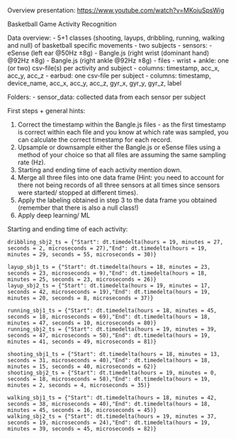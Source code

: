 Overview presentation: https://www.youtube.com/watch?v=MKoiuSpsWig

Basketball Game Activity Recognition

Data overview: - 5+1 classes (shooting, layups, dribbling, running, walking and null) of basketball specific movements - two subjects - sensors: - eSense (left ear @50Hz ±8g) - Bangle.js (right wrist (dominant hand) @92Hz ±8g) - Bangle.js (right ankle @92Hz ±8g) - files - wrist + ankle: one (or two) csv-file(s) per activity and subject - columns: timestamp, acc_x, acc_y, acc_z - earbud: one csv-file per subject - columns: timestamp, device_name, acc_x, acc_y, acc_z, gyr_x, gyr_y, gyr_z, label

Folders: - sensor_data: collected data from each sensor per subject

First steps + general hints: 
1. Correct the timestamp within the Bangle.js files - as the first timestamp is correct within each file and you know at which rate was sampled, you can calculate the correct timestamp for each record. 
2. Upsample or downsample either the Bangle.js or eSense files using a method of your choice so that all files are assuming the same sampling rate (Hz). 
3. Starting and ending time of each activity mention down. 
4. Merge all three files into one data frame (Hint: you need to account for there not being records of all three sensors at all times since sensors were started/ stopped at different times).
5. Apply the labeling obtained in step 3 to the data frame you obtained (remember that there is also a null class!) 
6. Apply deep learning/ ML

	 
Starting and ending time of each activity:

	dribbling_sbj2_ts = {"Start": dt.timedelta(hours = 19, minutes = 27, seconds = 2, microseconds = 27),"End": dt.timedelta(hours = 19, minutes = 29, seconds = 55, microseconds = 30)}

	layup_sbj1_ts = {"Start": dt.timedelta(hours = 18, minutes = 23, seconds = 23, microseconds = 9),"End": dt.timedelta(hours = 18, minutes = 25, seconds = 23, microseconds = 26)}
	layup_sbj2_ts = {"Start": dt.timedelta(hours = 19, minutes = 17, seconds = 42, microseconds = 19),"End": dt.timedelta(hours = 19, minutes = 20, seconds = 8, microseconds = 37)}

	running_sbj1_ts = {"Start": dt.timedelta(hours = 18, minutes = 45, seconds = 18, microseconds = 69),"End": dt.timedelta(hours = 18, minutes = 47, seconds = 10, microseconds = 80)}
	running_sbj2_ts = {"Start": dt.timedelta(hours = 19, minutes = 39, seconds = 47, microseconds = 50),"End": dt.timedelta(hours = 19, minutes = 41, seconds = 49, microseconds = 81)}

	shooting_sbj1_ts = {"Start": dt.timedelta(hours = 18, minutes = 13, seconds = 31, microseconds = 40),"End": dt.timedelta(hours = 18, minutes = 15, seconds = 40, microseconds = 62)}
	shooting_sbj2_ts = {"Start": dt.timedelta(hours = 19, minutes = 0, seconds = 18, microseconds = 58),"End": dt.timedelta(hours = 19, minutes = 2, seconds = 4, microseconds = 35)}

	walking_sbj1_ts = {"Start": dt.timedelta(hours = 18, minutes = 42, seconds = 38, microseconds = 40),"End": dt.timedelta(hours = 18, minutes = 45, seconds = 16, microseconds = 45)}
	walking_sbj2_ts = {"Start": dt.timedelta(hours = 19, minutes = 37, seconds = 19, microseconds = 24),"End": dt.timedelta(hours = 19, minutes = 39, seconds = 45, microseconds = 82)}
